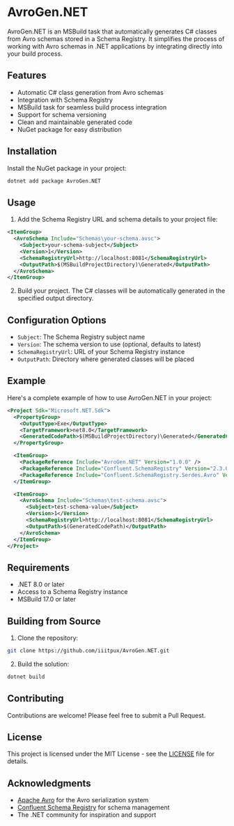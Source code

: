 # AvroGen.NET

AvroGen.NET is an MSBuild task that automatically generates C# classes from Avro schemas stored in a Schema Registry. It simplifies the process of working with Avro schemas in .NET applications by integrating directly into your build process.

## Features

- Automatic C# class generation from Avro schemas
- Integration with Schema Registry
- MSBuild task for seamless build process integration
- Support for schema versioning
- Clean and maintainable generated code
- NuGet package for easy distribution

## Installation

Install the NuGet package in your project:

```bash
dotnet add package AvroGen.NET
```

## Usage

1. Add the Schema Registry URL and schema details to your project file:

```xml
<ItemGroup>
  <AvroSchema Include="Schemas\your-schema.avsc">
    <Subject>your-schema-subject</Subject>
    <Version>1</Version>
    <SchemaRegistryUrl>http://localhost:8081</SchemaRegistryUrl>
    <OutputPath>$(MSBuildProjectDirectory)\Generated</OutputPath>
  </AvroSchema>
</ItemGroup>
```

2. Build your project. The C# classes will be automatically generated in the specified output directory.

## Configuration Options

- `Subject`: The Schema Registry subject name
- `Version`: The schema version to use (optional, defaults to latest)
- `SchemaRegistryUrl`: URL of your Schema Registry instance
- `OutputPath`: Directory where generated classes will be placed

## Example

Here's a complete example of how to use AvroGen.NET in your project:

```xml
<Project Sdk="Microsoft.NET.Sdk">
  <PropertyGroup>
    <OutputType>Exe</OutputType>
    <TargetFramework>net8.0</TargetFramework>
    <GeneratedCodePath>$(MSBuildProjectDirectory)\Generated</GeneratedCodePath>
  </PropertyGroup>

  <ItemGroup>
    <PackageReference Include="AvroGen.NET" Version="1.0.0" />
    <PackageReference Include="Confluent.SchemaRegistry" Version="2.3.0" />
    <PackageReference Include="Confluent.SchemaRegistry.Serdes.Avro" Version="2.3.0" />
  </ItemGroup>

  <ItemGroup>
    <AvroSchema Include="Schemas\test-schema.avsc">
      <Subject>test-schema-value</Subject>
      <Version>1</Version>
      <SchemaRegistryUrl>http://localhost:8081</SchemaRegistryUrl>
      <OutputPath>$(GeneratedCodePath)</OutputPath>
    </AvroSchema>
  </ItemGroup>
</Project>
```

## Requirements

- .NET 8.0 or later
- Access to a Schema Registry instance
- MSBuild 17.0 or later

## Building from Source

1. Clone the repository:
```bash
git clone https://github.com/iiitpux/AvroGen.NET.git
```

2. Build the solution:
```bash
dotnet build
```

## Contributing

Contributions are welcome! Please feel free to submit a Pull Request.

## License

This project is licensed under the MIT License - see the [LICENSE](LICENSE) file for details.

## Acknowledgments

- [Apache Avro](https://avro.apache.org/) for the Avro serialization system
- [Confluent Schema Registry](https://docs.confluent.io/platform/current/schema-registry/index.html) for schema management
- The .NET community for inspiration and support
